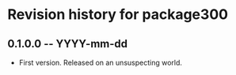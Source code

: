 # Revision history for package300

## 0.1.0.0 -- YYYY-mm-dd

* First version. Released on an unsuspecting world.
